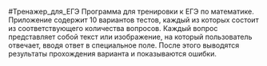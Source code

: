 #Тренажер_для_ЕГЭ
Программа для тренировки к ЕГЭ по математике. Приложение содержит 10 вариантов тестов, каждый из которых состоит из соответствующего количества вопросов. Каждый вопрос представляет собой текст или изображение, на который пользователь отвечает, вводя ответ в специальное поле. После этого выводятся результаты прохождения варианта и показываются ошибки.
